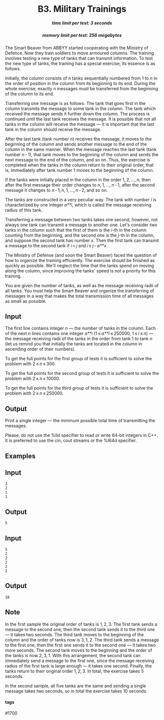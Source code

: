 <h1 style='text-align: center;'> B3. Military Trainings</h1>

<h5 style='text-align: center;'>time limit per test: 3 seconds</h5>
<h5 style='text-align: center;'>memory limit per test: 256 megabytes</h5>

The Smart Beaver from ABBYY started cooperating with the Ministry of Defence. Now they train soldiers to move armoured columns. The training involves testing a new type of tanks that can transmit information. To test the new type of tanks, the training has a special exercise, its essence is as follows.

Initially, the column consists of *n* tanks sequentially numbered from 1 to *n* in the order of position in the column from its beginning to its end. During the whole exercise, exactly *n* messages must be transferred from the beginning of the column to its end.

Transferring one message is as follows. The tank that goes first in the column transmits the message to some tank in the column. The tank which received the message sends it further down the column. The process is continued until the last tank receives the message. It is possible that not all tanks in the column will receive the message — it is important that the last tank in the column should receive the message.

After the last tank (tank number *n*) receives the message, it moves to the beginning of the column and sends another message to the end of the column in the same manner. When the message reaches the last tank (tank number *n* - 1), that tank moves to the beginning of the column and sends the next message to the end of the column, and so on. Thus, the exercise is completed when the tanks in the column return to their original order, that is, immediately after tank number 1 moves to the beginning of the column.

If the tanks were initially placed in the column in the order 1, 2, ..., *n*, then after the first message their order changes to *n*, 1, ..., *n* - 1, after the second message it changes to *n* - 1, *n*, 1, ..., *n* - 2, and so on.

The tanks are constructed in a very peculiar way. The tank with number *i* is characterized by one integer *a**i*, which is called the message receiving radius of this tank.

Transferring a message between two tanks takes one second, however, not always one tank can transmit a message to another one. Let's consider two tanks in the column such that the first of them is the *i*-th in the column counting from the beginning, and the second one is the *j*-th in the column, and suppose the second tank has number *x*. Then the first tank can transmit a message to the second tank if *i* < *j* and *i* ≥ *j* - *a**x*.

The Ministry of Defense (and soon the Smart Beaver) faced the question of how to organize the training efficiently. The exercise should be finished as quickly as possible. We'll neglect the time that the tanks spend on moving along the column, since improving the tanks' speed is not a priority for this training.

You are given the number of tanks, as well as the message receiving radii of all tanks. You must help the Smart Beaver and organize the transferring of messages in a way that makes the total transmission time of all messages as small as possible.

## Input

The first line contains integer *n* — the number of tanks in the column. Each of the next *n* lines contains one integer *a**i* (1 ≤ *a**i* ≤ 250000, 1 ≤ *i* ≤ *n*) — the message receiving radii of the tanks in the order from tank 1 to tank *n* (let us remind you that initially the tanks are located in the column in ascending order of their numbers).

To get the full points for the first group of tests it is sufficient to solve the problem with 2 ≤ *n* ≤ 300.

To get the full points for the second group of tests it is sufficient to solve the problem with 2 ≤ *n* ≤ 10000.

To get the full points for the third group of tests it is sufficient to solve the problem with 2 ≤ *n* ≤ 250000.

## Output

Print a single integer — the minimum possible total time of transmitting the messages.

Please, do not use the %lld specifier to read or write 64-bit integers in С++. It is preferred to use the cin, cout streams or the %I64d specifier.

## Examples

## Input


```
3  
2  
1  
1  

```
## Output


```
5  

```
## Input


```
5  
2  
2  
2  
2  
2  

```
## Output


```
10  

```
## Note

In the first sample the original order of tanks is 1, 2, 3. The first tank sends a message to the second one, then the second tank sends it to the third one — it takes two seconds. The third tank moves to the beginning of the column and the order of tanks now is 3, 1, 2. The third tank sends a message to the first one, then the first one sends it to the second one — it takes two more seconds. The second tank moves to the beginning and the order of the tanks is now 2, 3, 1. With this arrangement, the second tank can immediately send a message to the first one, since the message receiving radius of the first tank is large enough — it takes one second. Finally, the tanks return to their original order 1, 2, 3. In total, the exercise takes 5 seconds.

In the second sample, all five tanks are the same and sending a single message takes two seconds, so in total the exercise takes 10 seconds.



#### tags 

#1700 